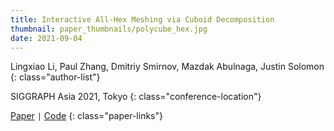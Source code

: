 ```yaml
---
title: Interactive All-Hex Meshing via Cuboid Decomposition
thumbnail: paper_thumbnails/polycube_hex.jpg
date: 2021-09-04
---
```

Lingxiao Li, Paul Zhang, Dmitriy Smirnov, Mazdak Abulnaga, Justin Solomon 
{: class="author-list"}

SIGGRAPH Asia 2021, Tokyo
{: class="conference-location"}

[Paper](https://arxiv.org/pdf/2109.06279.pdf) `|` [Code](https://github.com/lingxiaoli94/interactive-hex-meshing)
{: class="paper-links"}
